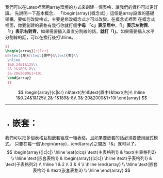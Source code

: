 我們可以在Latex裡面用array環境的方式來創建一個表格，讓我們的資料可以更好讀。
先說明一下基本概念，
「\\begin{array}{概念式}」這個是array設置的基礎架構，要如何改變格式，主要是修改概念式才可以改變。在概念式裡面 在概念式裡面，你要創建的表格有幾行你就打個**字母** **「c」表示居中**，**「l」表示左對齊**、**「r」表示右對齊**，如果需要插入垂直分割線的話，**就打「I」**。如果需要插入水平分割線的話，可以在換行後打\\hline。
```latex
$$
\begin{array}{c|lcr}
n&\text{左}&\text{置中}&\text{右}\\
 \hline
 1&0.24&1&125\\
 2&-1&189&-8\\
 3&-20&2000&1+10i
 \end{array}
 $$
```
$$
\begin{array}{c|lcr}
n&\text{左}&\text{置中}&\text{右}\\
 \hline
 1&0.24&1&125\\
 2&-1&189&-8\\
 3&-20&2000&1+10i
 \end{array}
 $$
- - -
- # 嵌套：
我們可以把多個表格互相嵌套組成一組表格，且如果要嵌套的話必須要使用展式模式。
只要在每一個\\begin{array}...\\end{array}之間放「&」就可以了。
$$
\begin{array}{|c|c|} 
	\hline \eat{clcq}
	\text{主表格列1} & \text{主表格列2} \\ 
	\hline 
	\text{嵌套表格1} & 
			\begin{array}{|c|c|} 
			\hline 
			\text{子表格列1} & \text{子表格列2} \\ 
			\hline 
			1 & 2 \\ 
			3 & 4 \\ 
			\hline 
		\end{array} \\ 
	\hline 
	\text{嵌套表格2} & \text{嵌套表格3} \\ 
	\hline 
\end{array}
$$